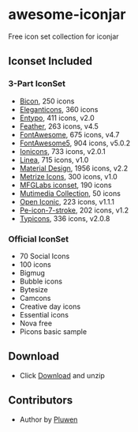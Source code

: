 # awesome-iconjar
Free icon set collection for iconjar

## Iconset Included

### 3-Part IconSet
* [Bicon](http://bicon.lab.themebucket.net), 250 icons
* [Eleganticons](https://github.com/josephnle/elegant-icons), 360 icons
* [Entypo](http://www.entypo.com/), 411 icons, v2.0
* [Feather](https://feathericons.com), 263 icons, v4.5
* [FontAwesome](https://github.com/FortAwesome/Font-Awesome), 675 icons, v4.7
* [FontAwesome5](https://fontawesome.com), 904 icons, v5.0.2
* [Ionicons](https://github.com/driftyco/ionicons), 733 icons, v2.0.1
* [Linea](http://linea.io/), 715 icons, v1.0
* [Material Design](https://github.com/google/material-design-icons), 1956 icons, v2.2
* [Metrize Icons](http://www.alessioatzeni.com/metrize-icons/), 300 icons, v1.0
* [MFGLabs iconset](), 190 icons
* [Mutimedia Collection](), 50 icons
* [Open Iconic](https://github.com/iconic/open-iconic), 223 icons, v1.1.1
* [Pe-icon-7-stroke](http://themes-pixeden.com/font-demos/7-stroke/), 202 icons, v1.2
* [Typicons](https://github.com/stephenhutchings/typicons.font), 336 icons, v2.0.8

### Official IconSet
* 70 Social Icons
* 100 icons
* Bigmug
* Bubble icons
* Bytesize
* Camcons
* Creative day icons
* Essential icons
* Nova free
* Picons basic sample

## Download
* Click [Download](https://github.com/pluwen/awesome-iconjar/archive/master.zip) and unzip

## Contributors
* Author by [Pluwen](https://twitter.com/pluwen)
